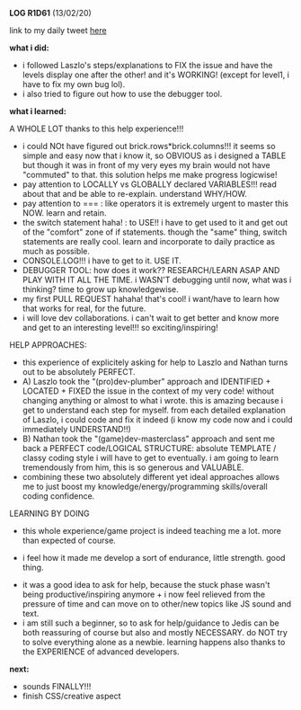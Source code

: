 **LOG R1D61** (13/02/20)

link to my daily tweet [here](https://twitter.com/Nightcoder2/status/1227808588032348162)

**what i did:**

- i followed Laszlo's steps/explanations to FIX the issue and have the levels display one after the other! and it's WORKING! (except for level1, i have to fix my own bug lol).
- i also tried to figure out how to use the debugger tool.

**what i learned:**

A WHOLE LOT thanks to this help experience!!!

- i could NOt have figured out brick.rows*brick.columns!!! it seems so simple and easy now that i know it, so OBVIOUS as i designed a TABLE but though it was in front of my very eyes my brain would not have "commuted" to that.
this solution helps me make progress logicwise! 
- pay attention to LOCALLY vs GLOBALLY declared VARIABLES!!! read about that and be able to re-explain. understand WHY/HOW.
- pay attention to === : like operators it is extremely urgent to master this NOW. learn and retain.
- the switch statement haha! : to USE!! i have to get used to it and get out of the "comfort" zone of if statements. though the "same" thing, switch statements
 are really cool. learn and incorporate to daily practice as much as possible. 
- CONSOLE.LOG!!! i have to get to it. USE IT. 
- DEBUGGER TOOL: how does it work?? RESEARCH/LEARN ASAP AND PLAY WITH IT ALL THE TIME. i WASN'T debugging until now, what was i thinking? time to grow up knowledgewise.
- my first PULL REQUEST hahaha! that's cool! i want/have to learn how that works for real, for the future.
- i will love dev collaborations. i can't wait to get better and know more and get to an interesting level!!! so exciting/inspiring!

HELP APPROACHES:

- this experience of explicitely asking for help to Laszlo and Nathan turns out to be absolutely PERFECT.
- A) Laszlo took the "(pro)dev-plumber" approach and IDENTIFIED + LOCATED + FIXED the issue in the context of my very code! without changing anything or almost to what i wrote.
this is amazing because i get to understand each step for myself. from each detailed explanation of Laszlo, i could code and fix it indeed (i know my code now and i could immediately UNDERSTAND!!)
- B) Nathan took the "(game)dev-masterclass" approach and sent me back a PERFECT code/LOGICAL STRUCTURE: absolute TEMPLATE / classy coding style i will have to get to eventually. i am going to learn tremendously from him, this is so generous and VALUABLE.
- combining these two absolutely different yet ideal approaches allows me to just boost my knowledge/energy/programming skills/overall coding confidence.

LEARNING BY DOING

- this whole experience/game project is indeed teaching me a lot. more than expected of course. 
+ i feel how it made me develop a sort of endurance, little strength. good thing.
- it was a good idea to ask for help, because the stuck phase wasn't being productive/inspiring anymore + i now feel relieved from the pressure of time and can move on to other/new topics like JS sound and text.
- i am still such a beginner, so to ask for help/guidance to Jedis can be both reassuring of course but also and mostly NECESSARY. do NOT try to solve everything alone as a newbie. learning happens also thanks to the EXPERIENCE of advanced developers.

**next:**

- sounds FINALLY!!!
- finish CSS/creative aspect
